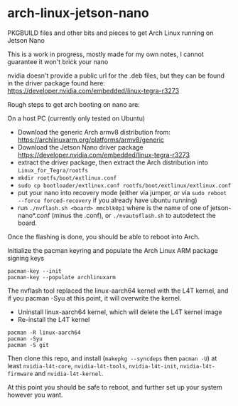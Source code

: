 # arch-linux-jetson-nano
PKGBUILD files and other bits and pieces to get Arch Linux running on Jetson Nano 

This is a work in progress, mostly made for my own notes, I cannot guarantee it won't brick your nano

nvidia doesn't provide a public url for the .deb files, but they can be found in the driver package found here: https://developer.nvidia.com/embedded/linux-tegra-r3273

Rough steps to get arch booting on nano are:

On a host PC (currently only tested on Ubuntu)

- Download the generic Arch armv8 distribution from: https://archlinuxarm.org/platforms/armv8/generic
- Download the Jetson Nano driver package https://developer.nvidia.com/embedded/linux-tegra-r3273
- extract the driver package, then extract the Arch distribution into ``Linux_for_Tegra/rootfs``
- ``mkdir rootfs/boot/extlinux.conf``
- ``sudo cp bootloader/extlinux.conf rootfs/boot/extlinux/extlinux.conf``
- put your nano into recovery mode (either via jumper, or via ``sudo reboot --force forced-recovery`` if you already have ubuntu running)
- run ``./nvflash.sh <board> mmcblk0p1`` where <board> is the name of one of jetson-nano*.conf (minus the .conf), or ``./nvautoflash.sh`` to autodetect the board. 

Once the flashing is done, you should be able to reboot into Arch. 

Initialize the pacman keyring and populate the Arch Linux ARM package signing keys

```
pacman-key --init
pacman-key --populate archlinuxarm
```

The nvflash tool replaced the linux-aarch64 kernel with the L4T kernel, and if you pacman -Syu at this point, it will overwrite the kernel. 

- Uninstall linux-aarch64 kernel, which will delete the L4T kernel image
- Re-install the L4T kernel

```
pacman -R linux-aarch64
pacman -Syu
pacman -S git
```

Then clone this repo, and install (```makepkg --syncdeps``` then ```pacman -U```) at least ```nvidia-l4t-core```, ```nvidia-l4t-tools```, ```nvidia-l4t-init```, ```nvidia-l4t-firmware``` and ```nvidia-l4t-kernel```.

At this point you should be safe to reboot, and further set up your system however you want.

